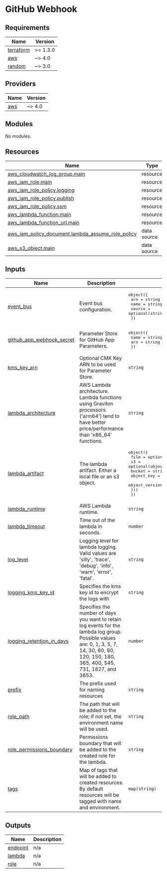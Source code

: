 # GitHub Webhook

<!-- BEGINNING OF PRE-COMMIT-TERRAFORM DOCS HOOK -->

## Requirements

| Name                                                                     | Version  |
| ------------------------------------------------------------------------ | -------- |
| <a name="requirement_terraform"></a> [terraform](#requirement_terraform) | >= 1.3.0 |
| <a name="requirement_aws"></a> [aws](#requirement_aws)                   | ~> 4.0   |
| <a name="requirement_random"></a> [random](#requirement_random)          | ~> 3.0   |

## Providers

| Name                                             | Version |
| ------------------------------------------------ | ------- |
| <a name="provider_aws"></a> [aws](#provider_aws) | ~> 4.0  |

## Modules

No modules.

## Resources

| Name                                                                                                                                                    | Type        |
| ------------------------------------------------------------------------------------------------------------------------------------------------------- | ----------- |
| [aws_cloudwatch_log_group.main](https://registry.terraform.io/providers/hashicorp/aws/latest/docs/resources/cloudwatch_log_group)                       | resource    |
| [aws_iam_role.main](https://registry.terraform.io/providers/hashicorp/aws/latest/docs/resources/iam_role)                                               | resource    |
| [aws_iam_role_policy.logging](https://registry.terraform.io/providers/hashicorp/aws/latest/docs/resources/iam_role_policy)                              | resource    |
| [aws_iam_role_policy.publish](https://registry.terraform.io/providers/hashicorp/aws/latest/docs/resources/iam_role_policy)                              | resource    |
| [aws_iam_role_policy.ssm](https://registry.terraform.io/providers/hashicorp/aws/latest/docs/resources/iam_role_policy)                                  | resource    |
| [aws_lambda_function.main](https://registry.terraform.io/providers/hashicorp/aws/latest/docs/resources/lambda_function)                                 | resource    |
| [aws_lambda_function_url.main](https://registry.terraform.io/providers/hashicorp/aws/latest/docs/resources/lambda_function_url)                         | resource    |
| [aws_iam_policy_document.lambda_assume_role_policy](https://registry.terraform.io/providers/hashicorp/aws/latest/docs/data-sources/iam_policy_document) | data source |
| [aws_s3_object.main](https://registry.terraform.io/providers/hashicorp/aws/latest/docs/data-sources/s3_object)                                          | data source |

## Inputs

| Name                                                                                                         | Description                                                                                                                                                                                 | Type                                                                                                                                                                        | Default        | Required |
| ------------------------------------------------------------------------------------------------------------ | ------------------------------------------------------------------------------------------------------------------------------------------------------------------------------------------- | --------------------------------------------------------------------------------------------------------------------------------------------------------------------------- | -------------- | :------: |
| <a name="input_event_bus"></a> [event_bus](#input_event_bus)                                                 | Event bus configuration.                                                                                                                                                                    | <pre>object({<br> arn = string<br> name = string<br> source = optional(string, "github.com")<br> })</pre>                                                                   | n/a            |   yes    |
| <a name="input_github_app_webhook_secret"></a> [github_app_webhook_secret](#input_github_app_webhook_secret) | Parameter Store for GitHub App Parameters.                                                                                                                                                  | <pre>object({<br> name = string<br> arn = string<br> })</pre>                                                                                                               | n/a            |   yes    |
| <a name="input_kms_key_arn"></a> [kms_key_arn](#input_kms_key_arn)                                           | Optional CMK Key ARN to be used for Parameter Store.                                                                                                                                        | `string`                                                                                                                                                                    | `null`         |    no    |
| <a name="input_lambda_architecture"></a> [lambda_architecture](#input_lambda_architecture)                   | AWS Lambda architecture. Lambda functions using Graviton processors ('arm64') tend to have better price/performance than 'x86_64' functions.                                                | `string`                                                                                                                                                                    | `"arm64"`      |    no    |
| <a name="input_lambda_artifact"></a> [lambda_artifact](#input_lambda_artifact)                               | The lambda artifact. Either a local file or an s3 object.                                                                                                                                   | <pre>object({<br> file = optional(string)<br> s3 = optional(object({<br> bucket = string<br> object_key = string<br> object_version = optional(string)<br> }))<br> })</pre> | `null`         |    no    |
| <a name="input_lambda_runtime"></a> [lambda_runtime](#input_lambda_runtime)                                  | AWS Lambda runtime.                                                                                                                                                                         | `string`                                                                                                                                                                    | `"nodejs18.x"` |    no    |
| <a name="input_lambda_timeout"></a> [lambda_timeout](#input_lambda_timeout)                                  | Time out of the lambda in seconds.                                                                                                                                                          | `number`                                                                                                                                                                    | `10`           |    no    |
| <a name="input_log_level"></a> [log_level](#input_log_level)                                                 | Logging level for lambda logging. Valid values are 'silly', 'trace', 'debug', 'info', 'warn', 'error', 'fatal'.                                                                             | `string`                                                                                                                                                                    | `"INFO"`       |    no    |
| <a name="input_logging_kms_key_id"></a> [logging_kms_key_id](#input_logging_kms_key_id)                      | Specifies the kms key id to encrypt the logs with                                                                                                                                           | `string`                                                                                                                                                                    | `null`         |    no    |
| <a name="input_logging_retention_in_days"></a> [logging_retention_in_days](#input_logging_retention_in_days) | Specifies the number of days you want to retain log events for the lambda log group. Possible values are: 0, 1, 3, 5, 7, 14, 30, 60, 90, 120, 150, 180, 365, 400, 545, 731, 1827, and 3653. | `number`                                                                                                                                                                    | `7`            |    no    |
| <a name="input_prefix"></a> [prefix](#input_prefix)                                                          | The prefix used for naming resources                                                                                                                                                        | `string`                                                                                                                                                                    | n/a            |   yes    |
| <a name="input_role_path"></a> [role_path](#input_role_path)                                                 | The path that will be added to the role; if not set, the environment name will be used.                                                                                                     | `string`                                                                                                                                                                    | `null`         |    no    |
| <a name="input_role_permissions_boundary"></a> [role_permissions_boundary](#input_role_permissions_boundary) | Permissions boundary that will be added to the created role for the lambda.                                                                                                                 | `string`                                                                                                                                                                    | `null`         |    no    |
| <a name="input_tags"></a> [tags](#input_tags)                                                                | Map of tags that will be added to created resources. By default resources will be tagged with name and environment.                                                                         | `map(string)`                                                                                                                                                               | `{}`           |    no    |

## Outputs

| Name                                                        | Description |
| ----------------------------------------------------------- | ----------- |
| <a name="output_endpoint"></a> [endpoint](#output_endpoint) | n/a         |
| <a name="output_lambda"></a> [lambda](#output_lambda)       | n/a         |
| <a name="output_role"></a> [role](#output_role)             | n/a         |
